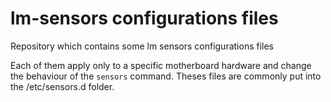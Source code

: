 # lm-sensors configurations files

Repository which contains some lm sensors configurations files

Each of them apply only to a specific motherboard hardware and change the behaviour of the ```sensors``` command.
Theses files are commonly put into the /etc/sensors.d folder.
